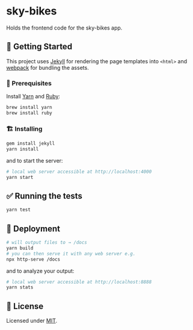 # sky-bikes

Holds the frontend code for the sky-bikes app.

## :tada: Getting Started

This project uses [Jekyll](https://jekyllrb.com/) for rendering the page templates into `<html>` and [webpack](https://webpack.js.org/) for bundling the assets.

### :memo: Prerequisites

Install [Yarn](https://github.com/yarnpkg/yarn) and [Ruby](https://www.ruby-lang.org/en/):

```sh
brew install yarn
brew install ruby
```

### :building_construction: Installing

```sh
gem install jekyll
yarn install
```

and to start the server:

```sh
# local web server accessible at http://localhost:4000
yarn start
```

## :white_check_mark: Running the tests

```sh
yarn test
```

## :rocket: Deployment

```sh
# will output files to → /docs
yarn build
# you can then serve it with any web server e.g.
npx http-serve /docs
```

and to analyze your output:

```sh
# local web server accessible at http://localhost:8888
yarn stats
```

## :page_facing_up: License

Licensed under [MIT](LICENSE.md).
